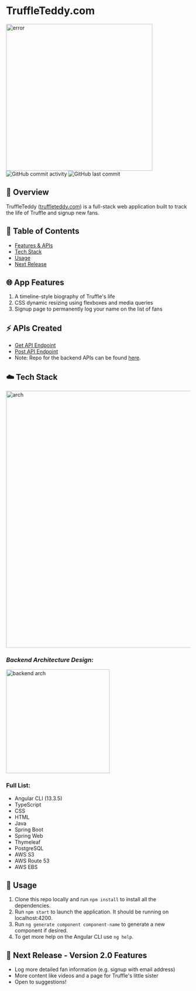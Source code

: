 
# TruffleTeddy.com 
<img width="400" alt="error" src="https://static.vecteezy.com/system/resources/previews/002/063/138/non_2x/cartoon-cute-dogs-with-big-bone-vector.jpg">
<img alt="GitHub commit activity" src="https://img.shields.io/github/commit-activity/m/aaroncorona/Truffle-App-Frontend">
<img alt="GitHub last commit" src="https://img.shields.io/github/last-commit/aaroncorona/Truffle-App-Frontend">


## 📜 Overview

TruffleTeddy (<a href = 'http://TruffleTeddy.com.s3-website-us-west-1.amazonaws.com/' target = "_blank">truffleteddy.com</a>)
is a full-stack web application built to track the life of Truffle and signup new fans.

## 📖 Table of Contents
* [Features & APIs](#-app-features)
* [Tech Stack](#%EF%B8%8F-tech-stack)
* [Usage](#-usage)
* [Next Release](#-next-release---version-20-features)


## 🌐 App Features
1. A timeline-style biography of Truffle's life
2. CSS dynamic resizing using flexboxes and media queries
3. Signup page to permanently log your name on the list of fans


## ⚡ APIs Created
* [Get API Endpoint](http://test3app-env.eba-jdzv33hs.us-west-1.elasticbeanstalk.com/fans)
* [Post API Endpoint](http://test3app-env.eba-jdzv33hs.us-west-1.elasticbeanstalk.com/fans/signup)
* Note: Repo for the backend APIs can be found [here](https://github.com/aaroncorona/Truffle-App-Backend).


## ☁️ Tech Stack
<img width="700" alt="arch" src="https://user-images.githubusercontent.com/31792170/174703306-01d1c985-7c63-4d09-8fca-2abd354e70b0.png">

### _Backend Architecture Design:_
<img width="283" alt="backend arch" src="https://user-images.githubusercontent.com/31792170/174717703-c2b684b6-1c2b-4168-b0d5-50d81c23028b.png">

### Full List:
* Angular CLI (13.3.5)
* TypeScript
* CSS
* HTML
* Java
* Spring Boot
* Spring Web
* Thymeleaf
* PostgreSQL
* AWS S3 
* AWS Route 53
* AWS EBS

## 🚀 Usage
1. Clone this repo locally and run `npm install` to install all the dependencies.
2. Run `npm start` to launch the application. It should be running on localhost:4200.
3. Run `ng generate component component-name` to generate a new component if desired. 
4. To get more help on the Angular CLI use `ng help`.

## 🚧 Next Release - Version 2.0 Features
* Log more detailed fan information (e.g. signup with email address)
* More content like videos and a page for Truffle's little sister
* Open to suggestions!



